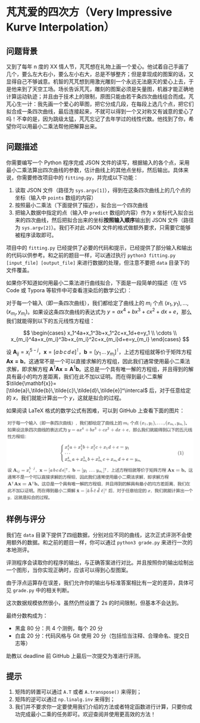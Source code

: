 # 芃芃爱的四次方（Very Impressive Kurve Interpolation）

## 问题背景

又到了每年 n 度的 XX 情人节，芃芃想在礼物上画一个爱心。他试着自己手画了几个，要么左大右小，要么左小右大，总是不够整齐；但是拿现成的图案的话，又显得自己不够诚意。机智的芃芃想到用激光雕刻一个永远无法磨灭的爱心上去，于是他来到了天空工场。场长告诉芃芃，雕刻的图案必须是矢量图，机器才能正确地计算运动轨迹；并且由于技术上的限制，原图只能由若干条四次曲线组合而成。芃芃心生一计：我先画一个爱心的草图，把它分成几段，在每段上选几个点，把它们拟合成一条四次曲线，最后连接起来，不就可以得到一个又对称又有诚意的爱心了吗！不幸的是，因为跳级太猛，芃芃忘记了去年学过的线性代数。他找到了你，希望你可以用最小二乘法帮他把解算出来。

## 问题描述

你需要编写一个 Python 程序完成 JSON 文件的读写，根据输入的各个点，采用最小二乘法算出四次曲线的参数，估计曲线上的其他点坐标，然后输出。具体来说，你需要修改项目中的 `fitting.py`，并完成以下功能：

1. 读取 JSON 文件（路径为 `sys.argv[1]`），得到在这条四次曲线上的几个点的坐标（输入中 `points` 数组的内容）
2. 按照最小二乘法（下面提供了描述），拟合出一个四次曲线
3. 把输入数据中指定的点（输入中 `predict` 数组的内容）作为 x 坐标代入拟合出来的四次曲线，然后把拟合出来的坐标**按照输入顺序**输出到 JSON 文件（路径为 `sys.argv[2]`）。我们不对此 JSON 文件的格式做额外要求，只需要它能够被程序读取即可。

项目中的 `fitting.py` 已经提供了必要的代码和提示，已经提供了部分输入和输出的代码以供参考。和之前的题目一样，可以通过执行 `python3 fitting.py [input_file] [output_file]` 来进行数据的处理，但注意不要把 `data` 目录下的文件覆盖。

如果你不知道如何用最小二乘法进行曲线拟合，下面是一段简单的描述（在 VS Code 或 Typora 等软件中可查看渲染后的数学公式）：

对于每一个输入（即一条四次曲线），我们都给定了曲线上的 $m_i$ 个点 $(x_1, y_1), \dots, (x_{m_i}, y_{m_i})$。如果设这条四次曲线的表达式为 $y=ax^4+bx^3+cx^2+dx+e$，那么我们就能得到以下的五元线性方程组：

$$
\begin{cases}
x_1^4a+x_1^3b+x_1^2c+x_1d+e=y_1 \\
\cdots \\
x_{m_i}^4a+x_{m_i}^3b+x_{m_i}^2c+x_{m_i}d+e=y_{m_i}
\end{cases}
$$

设 $\mathbf{A}_{ij}=x_{i}^{5-j}$，$\mathbf{x}=[a\,b\,c\,d\,e]^\intercal$，$\mathbf{b}=[y_1\,\dots\,y_{m_i}]^\intercal$，上述方程组就等价于矩阵方程 $\mathbf{Ax=b}$。这通常不是一个可以直接求解的方程组，因此我们通常使用最小二乘法求解，即求解方程 $\mathbf{A^\intercal Ax=A^\intercal b}$。这总是一个具有唯一解的方程组，并且得到的解具有最小的均方差距离，我们在此不加以证明。而在得到最小二乘解 $\tilde{\mathbf{x}}=[\tilde{a}\,\tilde{b}\,\tilde{c}\,\tilde{d}\,\tilde{e}]^\intercal$ 后，对于任意给定的 $x$，我们就能计算出一个 $y$，这就是拟合的过程。

如果阅读 LaTeX 格式的数学公式有困难，可以到 GitHub 上查看下面的图片：

![这是一个图片，请上GitHub看](fitting.png)

## 样例与评分

我们在 `data` 目录下提供了四组数据，分别对应不同的曲线，这次正式评测不会使用额外的数据。和之前的题目一样，你可以通过 `python3 grade.py` 来进行一次的本地测评。

评测程序会读取你的程序的输出，与正确答案进行对比。并且按照你的输出绘制出一个图形，当你实现正确时，应该可以得到心型图案。

由于浮点运算存在误差，我们允许你的输出与标准答案相比有一定的差异，具体可见 `grade.py` 中的相关判断。

这次数据规模依然很小，虽然仍然设置了 2s 的时间限制，但基本不会达到。

最终分数构成为：

* 黑盒 80 分：共 4 个测例，每个 20 分
* 白盒 20 分：代码风格与 Git 使用 20 分（包括恰当注释、合理命名、提交日志等）

助教以 deadline 前 GitHub 上最后一次提交为准进行评测。

## 提示

1. 矩阵的转置可以通过 `A.T` 或者 `A.transpose()` 来得到；
2. 矩阵的逆可以通过 `np.linalg.inv` 来得到；
3. 我们并不要求你一定要使用我们介绍的方法或者特定函数进行计算，只要你成功完成最小二乘的任务即可。欢迎查阅并使用更高效的方法！


